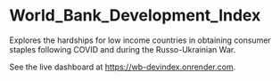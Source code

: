 # World_Bank_Development_Index
Explores the hardships for low income countries in obtaining consumer staples following COVID and during the Russo-Ukrainian War.

See the live dashboard at https://wb-devindex.onrender.com.
